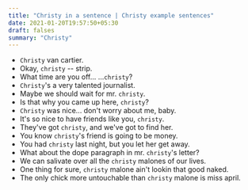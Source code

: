 ```yaml
---
title: "Christy in a sentence | Christy example sentences"
date: 2021-01-20T19:57:50+05:30
draft: falses
summary: "Christy"
---
```

- `Christy` van cartier.
- Okay, `christy` -- strip.
- What time are you off... ...`christy`?
- `Christy`'s a very talented journalist.
- Maybe we should wait for mr. `christy`.
- Is that why you came up here, `christy`?
- `Christy` was nice... don't worry about me, baby.
- It's so nice to have friends like you, `christy`.
- They've got `christy`, and we've got to find her.
- You know `christy`'s friend is going to be money.
- You had `christy` last night, but you let her get away.
- What about the dope paragraph in mr. `christy`'s letter?
- We can salivate over all the `christy` malones of our lives.
- One thing for sure, `christy` malone ain't lookin that good naked.
- The only chick more untouchable than `christy` malone is miss april.
                 
